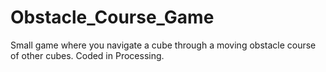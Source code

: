 # Obstacle_Course_Game
Small game where you navigate a cube through a moving obstacle course of other cubes.  Coded in Processing.
